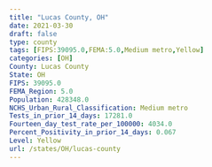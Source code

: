 ```yaml
---
title: "Lucas County, OH"
date: 2021-03-30
draft: false
type: county
tags: [FIPS:39095.0,FEMA:5.0,Medium metro,Yellow]
categories: [OH]
County: Lucas County
State: OH
FIPS: 39095.0
FEMA_Region: 5.0
Population: 428348.0
NCHS_Urban_Rural_Classification: Medium metro
Tests_in_prior_14_days: 17281.0
Fourteen_day_test_rate_per_100000: 4034.0
Percent_Positivity_in_prior_14_days: 0.067
Level: Yellow
url: /states/OH/lucas-county
---
```



